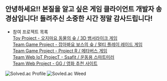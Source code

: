 안녕하세요!!
본질을 알고 싶은 게임 클라이언트 개발자 송경삼입니다!
들려주신 소중한 시간 정말 감사드립니다!
---
- 참여 프로젝트 목록 <br/>
[Toy Project - 오지마요 동물의 숲 / 3D 뱀서라이크 게임](https://github.com/SuGyoungIn/GG)<br/>
[Team Game Project - 잡아봐요 보스의 숲 / 멀티 플레이 레이드 게임](https://github.com/SuGyoungIn/GG)<br/>
[Team Game Project - Project R / 메타버스 게임](https://github.com/SuGyoungIn/GG)<br/>
[Team Web IoT ProjecT - Ssafit / 운동용 스마트미러](https://github.com/SuGyoungIn/GG)<br/>
[Team Web Project - GG / 영화 추천 사이트](https://github.com/SuGyoungIn/GG)<br/>

![Solved.ac Profile](http://mazassumnida.wtf/api/generate_badge?boj=rud7tka)
![Sovled.ac Weed](https://mazandi.herokuapp.com/api?handle=rud7tka&theme=warm)

